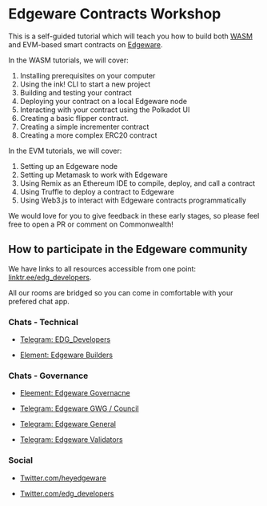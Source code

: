 # Edgeware Contracts Workshop

This is a self-guided tutorial which will teach you how to build both [WASM](https://webassembly.org/) and EVM-based smart contracts on [Edgeware](https://github.com/hicommonwealth/edgeware-node).

In the WASM tutorials, we will cover:

1. Installing prerequisites on your computer
2. Using the ink! CLI to start a new project
3. Building and testing your contract
4. Deploying your contract on a local Edgeware node
5. Interacting with your contract using the Polkadot UI
6. Creating a basic flipper contract.
7. Creating a simple incrementer contract
8. Creating a more complex ERC20 contract

In the EVM tutorials, we will cover:

1. Setting up an Edgeware node
2. Setting up Metamask to work with Edgeware
3. Using Remix as an Ethereum IDE to compile, deploy, and call a contract
4. Using Truffle to deploy a contract to Edgeware
5. Using Web3.js to interact with Edgeware contracts programmatically

We would love for you to give feedback in these early stages, so please feel free to open a PR or comment on Commonwealth!



## How to participate in the Edgeware community

We have links to all resources accessible from one point: [linktr.ee/edg_developers](https://linktr.ee/edg_developers).

All our rooms are bridged so you can come in comfortable with your prefered chat app.

### Chats - Technical

* [Telegram: EDG_Developers](https://t.me/edg_developers)

* [Element: Edgeware Builders](https://matrix.to/#/!ddnLMXyILAzUofbiMe:matrix.org?via=matrix.org&via=t2bot.io)

### Chats - Governance

* [Eleement: Edgeware Governacne](https://matrix.to/#/!LKKkaPSDCjOusugedQ:matrix.org?via=matrix.org&via=t2bot.io&via=decent.modular.im)

* [Telegram: Edgeware GWG / Council](https://t.me/EdgewareGWG)

* [Telegram: Edgeware General](https://t.me/heyedgeware)

* [Telegram: Edgeware Validators](https://t.me/EdgewareValidators)

### Social

* [Twitter.com/heyedgeware](https://twitter.com/heyedgeware)

* [Twitter.com/edg_developers](https://twitter.com/edg_developers)
